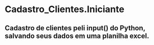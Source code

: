 # Cadastro_Clientes.Iniciante

## Cadastro de clientes peli input() do Python, salvando seus dados em uma planilha excel.
